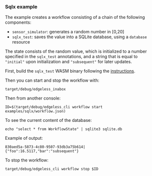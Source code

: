 ### Sqlx example

The example creates a workflow consisting of a chain of the following components:

- `sensor_simulator`: generates a random number in [0,20]
- `sqlx_test`: saves the value into a SQLite database, using a `database`
  resource

The state consists of the random value, which is initialized to a number
specified in the `sqlx_test` annotations, and a string that is equal to
`"initial"` upon initialization and `"subsequent"` for later updates.

First, build the `sqlx_test` WASM binary following the
[instructions](../../functions/README.md). 

Then you can start and stop the workflow with:

```
target/debug/edgeless_inabox
```

Then from another console:

```
ID=$(target/debug/edgeless_cli workflow start examples/sqlx/workflow.json)
```

To see the current content of the database:

```
echo "select * from WorkflowState" | sqlite3 sqlite.db
```

Example of output:

```
830aed5a-5873-4c80-9507-93db3a75b614|{"foo":16.5117,"bar":"subsequent"}
```

To stop the workflow:

```
target/debug/edgeless_cli workflow stop $ID
```
